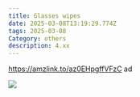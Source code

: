 ```yaml
---
title: Glasses wipes
date: 2025-03-08T13:19:29.774Z
tags: 2025-03-08
Category: others
description: 4.xx
---
```

https://amzlink.to/az0EHpgffVFzC  ad <!--StartFragment-->

![](https://m.media-amazon.com/images/I/71INm9IvkRL._AC_SL1500_.jpg)

<!--EndFragment-->